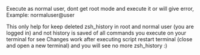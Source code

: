 Execute as normal user, dont get root mode and execute it or will give error,
Example: normaluser@user


This only help for keep deleted zsh_history in root and normal user (you are logged in) and not history is saved of all commands you execute on your terminal
for see Changes work after executing script restart terminal (close and open a new terminal) and you will see no more zsh_history :)
